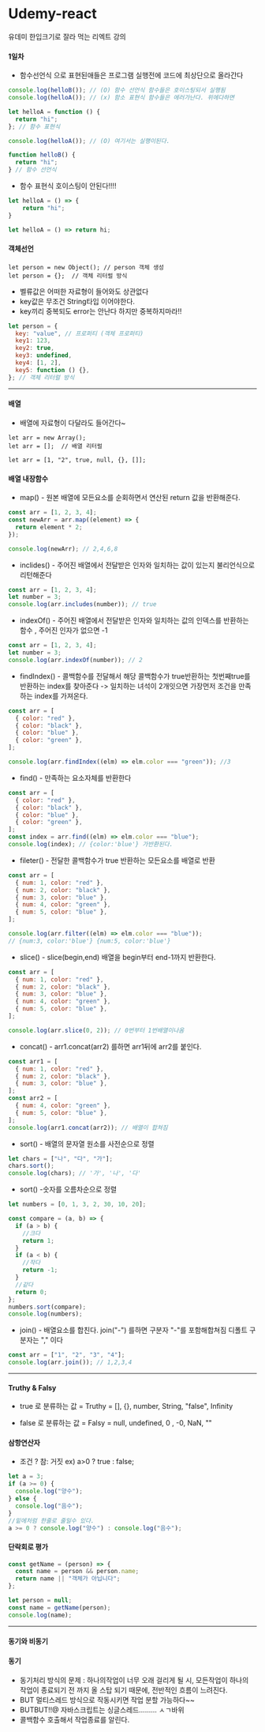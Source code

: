 # Udemy-react

유데미 한입크기로 잘라 먹는 리엑트 강의

#### 1일차

- 함수선언식 으로 표현된애들은 프로그램 실행전에 코드에 최상단으로 올라간다

```javascript
console.log(helloB()); // (O) 함수 선언식 함수들은 호이스팅되서 실행됨
console.log(helloA()); // (x) 함소 표현식 함수들은 에러가난다. 위에다하면

let helloA = function () {
  return "hi";
}; // 함수 표현식

console.log(helloA()); // (O) 여기서는 실행이된다.

function helloB() {
  return "hi";
} // 함수 선언식
```

- 함수 표현식 호이스팅이 안된다!!!!

```javascript
let helloA = () => {
    return "hi";
}

let helloA = () => return hi;
```

#### 객체선언

```
let person = new Object(); // person 객체 생성
let person = {};  // 객체 리터럴 방식
```

- 벨류값은 어떠한 자료형이 들어와도 상관없다
- key값은 무조건 String타입 이어야한다.
- key끼리 중복되도 error는 안난다 하지만 중복하지마라!!

```javascript
let person = {
  key: "value", // 프로퍼티 (객체 프로퍼티)
  key1: 123,
  key2: true,
  key3: undefined,
  key4: [1, 2],
  key5: function () {},
}; // 객체 리터럴 방식
```

---

#### 배열

- 배열에 자료형이 다달라도 들어간다~

```
let arr = new Array();
let arr = [];  // 배열 리터럴

let arr = [1, "2", true, null, {}, []];
```

#### 배열 내장함수

- map() - 원본 배열에 모든요소를 순회하면서 연산된 return 값을 반환해준다.

```javascript
const arr = [1, 2, 3, 4];
const newArr = arr.map((element) => {
  return element * 2;
});

console.log(newArr); // 2,4,6,8
```

- inclides() - 주어진 배열에서 전달받은 인자와 일치하는 값이 있는지 불리언식으로 리턴해준다

```javascript
const arr = [1, 2, 3, 4];
let number = 3;
console.log(arr.includes(number)); // true
```

- indexOf() - 주어진 배열에서 전달받은 인자와 일치하는 값의 인덱스를 반환하는 함수 , 주어진 인자가 없으면 -1

```javascript
const arr = [1, 2, 3, 4];
let number = 3;
console.log(arr.indexOf(number)); // 2
```

- findIndex() - 콜백함수를 전달해서 해당 콜백함수가 true반환하는 첫번째true를 반환하는 index를 찾아준다 -> 일치하는 녀석이 2개잇으면 가장먼저 조건을 만족하는 index를 가져온다.

```javascript
const arr = [
  { color: "red" },
  { color: "black" },
  { color: "blue" },
  { color: "green" },
];

console.log(arr.findIndex((elm) => elm.color === "green")); //3
```

- find() - 만족하는 요소자체를 반환한다

```javascript
const arr = [
  { color: "red" },
  { color: "black" },
  { color: "blue" },
  { color: "green" },
];
const index = arr.find((elm) => elm.color === "blue");
console.log(index); // {color:'blue'} 가반환된다.
```

- fileter() - 전달한 콜백함수가 true 반환하는 모든요소를 배열로 반환

```javascript
const arr = [
  { num: 1, color: "red" },
  { num: 2, color: "black" },
  { num: 3, color: "blue" },
  { num: 4, color: "green" },
  { num: 5, color: "blue" },
];

console.log(arr.filter((elm) => elm.color === "blue"));
// {num:3, color:'blue'} {num:5, color:'blue'}
```

- slice() - slice(begin,end) 배열을 begin부터 end-1까지 반환한다.

```javascript
const arr = [
  { num: 1, color: "red" },
  { num: 2, color: "black" },
  { num: 3, color: "blue" },
  { num: 4, color: "green" },
  { num: 5, color: "blue" },
];

console.log(arr.slice(0, 2)); // 0번부터 1번배열이나옴
```

- concat() - arr1.concat(arr2) 를하면 arr1뒤에 arr2를 붙인다.

```javascript
const arr1 = [
  { num: 1, color: "red" },
  { num: 2, color: "black" },
  { num: 3, color: "blue" },
];
const arr2 = [
  { num: 4, color: "green" },
  { num: 5, color: "blue" },
];
console.log(arr1.concat(arr2)); // 배열이 합쳐짐
```

- sort() - 배열의 문자열 원소를 사전순으로 정렬

```javascript
let chars = ["나", "다", "가"];
chars.sort();
console.log(chars); // '가', '나', '다'
```

- sort() -숫자를 오름차순으로 정렬

```javascript
let numbers = [0, 1, 3, 2, 30, 10, 20];

const compare = (a, b) => {
  if (a > b) {
    //크다
    return 1;
  }
  if (a < b) {
    //작다
    return -1;
  }
  //같다
  return 0;
};
numbers.sort(compare);
console.log(numbers);
```

- join() - 배열요소를 합친다. join("-") 를하면 구분자 "-"를 포함해합쳐짐
  디폴트 구분자는 "," 이다

```javascript
const arr = ["1", "2", "3", "4"];
console.log(arr.join()); // 1,2,3,4
```

---

#### Truthy & Falsy

- true 로 분류하는 값 = Truthy = [], {}, number, String, "false", Infinity

- false 로 분류하는 값 = Falsy = null, undefined, 0 , -0, NaN, ""

#### 삼항연산자

- 조건 ? 참: 거짓 ex) a>0 ? true : false;

```javascript
let a = 3;
if (a >= 0) {
  console.log("양수");
} else {
  console.log("음수");
}
//밑에처럼 한줄로 줄일수 있다.
a >= 0 ? console.log("양수") : console.log("음수");
```

#### 단락회로 평가

```javascript
const getName = (person) => {
  const name = person && person.name;
  return name || "객체가 아닙니다";
};

let person = null;
const name = getName(person);
console.log(name);
```

---

#### 동기와 비동기

#### 동기

- 동기처리 방식의 문제 : 하나의작업이 너무 오래 걸리게 될 시, 모든작업이 하나의 작업이 종료되기 전 까지 올 스탑 되기 때문에, 전반적인 흐름이 느려진다.
- BUT 멀티스레드 방식으로 작동시키면 작업 분할 가능하다~~
- BUTBUT!!@ 자바스크립트는 싱글스레드......... ㅅㄱ바위
- 콜백함수 호출해서 작업종료를 알린다.
